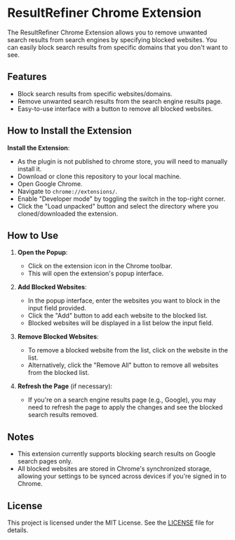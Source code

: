 # ResultRefiner Chrome Extension

The ResultRefiner Chrome Extension allows you to remove unwanted search results from search engines by specifying blocked websites. You can easily block search results from specific domains that you don't want to see.

## Features

- Block search results from specific websites/domains.
- Remove unwanted search results from the search engine results page.
- Easy-to-use interface with a button to remove all blocked websites.

## How to Install the Extension

**Install the Extension**:
- As the plugin is not published to chrome store, you will need to manually install it.
- Download or clone this repository to your local machine.
- Open Google Chrome.
- Navigate to `chrome://extensions/`.
- Enable "Developer mode" by toggling the switch in the top-right corner.
- Click the "Load unpacked" button and select the directory where you cloned/downloaded the extension.

## How to Use

1. **Open the Popup**:
    - Click on the extension icon in the Chrome toolbar.
    - This will open the extension's popup interface.

2. **Add Blocked Websites**:
    - In the popup interface, enter the websites you want to block in the input field provided.
    - Click the "Add" button to add each website to the blocked list.
    - Blocked websites will be displayed in a list below the input field.

3. **Remove Blocked Websites**:
    - To remove a blocked website from the list, click on the website in the list.
    - Alternatively, click the "Remove All" button to remove all websites from the blocked list.

4. **Refresh the Page** (if necessary):
    - If you're on a search engine results page (e.g., Google), you may need to refresh the page to apply the changes and see the blocked search results removed.

## Notes

- This extension currently supports blocking search results on Google search pages only.
- All blocked websites are stored in Chrome's synchronized storage, allowing your settings to be synced across devices if you're signed in to Chrome.

## License

This project is licensed under the MIT License. See the [LICENSE](LICENSE) file for details.
